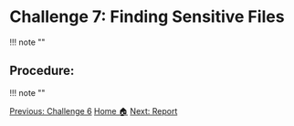 # **Challenge 7: Finding Sensitive Files**
!!! note ""
## **Procedure:**
!!! note ""

<div class="button-container" markdown="1">
<a href="/Career-Simulation-3/challenge_6/" class="md-button md-button--primary">Previous: Challenge 6</a>
<a href="/Career-Simulation-3/" class="md-button md-button--secondary">Home 🏠</a>
<a href="/Career-Simulation-3/report/" class="md-button md-button--primary">Next: Report</a>
</div>


